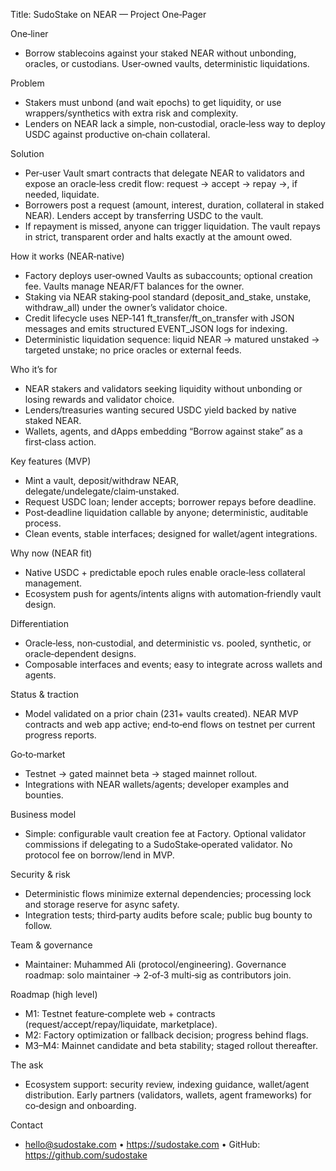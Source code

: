 Title: SudoStake on NEAR — Project One‑Pager

One‑liner
- Borrow stablecoins against your staked NEAR without unbonding, oracles, or custodians. User‑owned vaults, deterministic liquidations.

Problem
- Stakers must unbond (and wait epochs) to get liquidity, or use wrappers/synthetics with extra risk and complexity.
- Lenders on NEAR lack a simple, non‑custodial, oracle‑less way to deploy USDC against productive on‑chain collateral.

Solution
- Per‑user Vault smart contracts that delegate NEAR to validators and expose an oracle‑less credit flow: request → accept → repay →, if needed, liquidate.
- Borrowers post a request (amount, interest, duration, collateral in staked NEAR). Lenders accept by transferring USDC to the vault.
- If repayment is missed, anyone can trigger liquidation. The vault repays in strict, transparent order and halts exactly at the amount owed.

How it works (NEAR‑native)
- Factory deploys user‑owned Vaults as subaccounts; optional creation fee. Vaults manage NEAR/FT balances for the owner.
- Staking via NEAR staking‑pool standard (deposit_and_stake, unstake, withdraw_all) under the owner’s validator choice.
- Credit lifecycle uses NEP‑141 ft_transfer/ft_on_transfer with JSON messages and emits structured EVENT_JSON logs for indexing.
- Deterministic liquidation sequence: liquid NEAR → matured unstaked → targeted unstake; no price oracles or external feeds.

Who it’s for
- NEAR stakers and validators seeking liquidity without unbonding or losing rewards and validator choice.
- Lenders/treasuries wanting secured USDC yield backed by native staked NEAR.
- Wallets, agents, and dApps embedding “Borrow against stake” as a first‑class action.

Key features (MVP)
- Mint a vault, deposit/withdraw NEAR, delegate/undelegate/claim‑unstaked.
- Request USDC loan; lender accepts; borrower repays before deadline.
- Post‑deadline liquidation callable by anyone; deterministic, auditable process.
- Clean events, stable interfaces; designed for wallet/agent integrations.

Why now (NEAR fit)
- Native USDC + predictable epoch rules enable oracle‑less collateral management.
- Ecosystem push for agents/intents aligns with automation‑friendly vault design.

Differentiation
- Oracle‑less, non‑custodial, and deterministic vs. pooled, synthetic, or oracle‑dependent designs.
- Composable interfaces and events; easy to integrate across wallets and agents.

Status & traction
- Model validated on a prior chain (231+ vaults created). NEAR MVP contracts and web app active; end‑to‑end flows on testnet per current progress reports.

Go‑to‑market
- Testnet → gated mainnet beta → staged mainnet rollout.
- Integrations with NEAR wallets/agents; developer examples and bounties.

Business model
- Simple: configurable vault creation fee at Factory. Optional validator commissions if delegating to a SudoStake‑operated validator. No protocol fee on borrow/lend in MVP.

Security & risk
- Deterministic flows minimize external dependencies; processing lock and storage reserve for async safety.
- Integration tests; third‑party audits before scale; public bug bounty to follow.

Team & governance
- Maintainer: Muhammed Ali (protocol/engineering). Governance roadmap: solo maintainer → 2‑of‑3 multi‑sig as contributors join.

Roadmap (high level)
- M1: Testnet feature‑complete web + contracts (request/accept/repay/liquidate, marketplace).
- M2: Factory optimization or fallback decision; progress behind flags.
- M3–M4: Mainnet candidate and beta stability; staged rollout thereafter.

The ask
- Ecosystem support: security review, indexing guidance, wallet/agent distribution. Early partners (validators, wallets, agent frameworks) for co‑design and onboarding.

Contact
- hello@sudostake.com • https://sudostake.com • GitHub: https://github.com/sudostake
